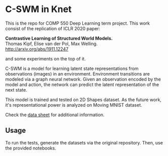 # C-SWM in Knet

This is the repo for COMP 550 Deep Learning term project. This work consist of the replication of ICLR 2020 paper:

**Contrastive Learning of Structured World Models.**  
Thomas Kipf, Elise van der Pol, Max Welling.  
http://arxiv.org/abs/1911.12247

and some experiments on the top of it.

C-SWM is a model for learning latent state representations from observations (images) in an environment. Environment transitions are modeled via a graph neural network. Given an observation encoded by the model and action, the network can predict the latent representation of the next state.

This model is trained and tested on 2D Shapes dataset. As the future work, it's representational power is analyzed on Moving MNIST dataset.

Check the [data sheet](https://docs.google.com/spreadsheets/d/1wYI-_FWTBgDlxHX-uPAnNcHAzOcH0QJt4pPUsqMDhUY/edit#gid=0) for additional information.

## Usage

To run the tests, generate the datasets via the original repository. Then, use the provided notebooks.
